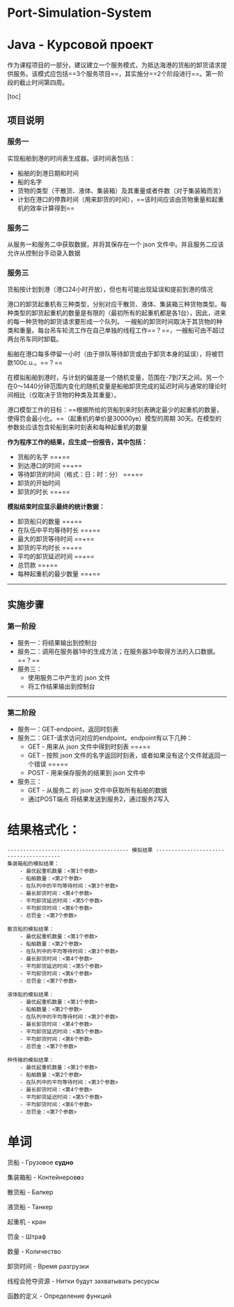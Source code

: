 # Port-Simulation-System

# Java  - Курсовой проект

作为课程项目的一部分，建议建立一个服务模式，为抵达海港的货船的卸货请求提供服务。该模式应包括==3个服务项目==，其实施分==2个阶段进行==。第一阶段的截止时间第四周。



[toc]



## 项目说明

### 服务一

实现船舶到港的时间表生成器。该时间表包括：

- 船舶的到港日期和时间
- 船的名字
- 货物的类型（干散货、液体、集装箱）及其重量或者件数（对于集装箱而言）
- 计划在港口的停靠时间（用来卸货的时间），==该时间应该由货物重量和起重机的效率计算得到==



### 服务二

从服务一和服务二中获取数据，并将其保存在一个 json 文件中。并且服务二应该允许从控制台手动录入数据



### 服务三

货船按计划到港（港口24小时开放），但也有可能出现延误和提前到港的情况

港口的卸货起重机有三种类型，分别对应干散货、液体、集装箱三种货物类型。每种类型的卸货起重机的数量是有限的（最初所有的起重机都是各1台），因此，进来的每一种货物的卸货请求要形成一个队列。 一艘船的卸货时间取决于其货物的种类和重量。每台吊车轮流工作在自己单独的线程工作==？==，一艘船可由不超过两台吊车同时卸载。 

船舶在港口每多停留一小时（由于排队等待卸货或由于卸货本身的延误），将被罚款100c.u.。==？==

在模拟船舶到港时，与计划的偏差是一个随机变量，范围在-7到7天之间。另一个在0～1440分钟范围内变化的随机变量是船舶卸货完成的延迟时间与通常的理论时间相比（仅取决于货物的种类及其重量）。

港口模型工作的目标：==根据所给的货船到来时刻表确定最少的起重机的数量，使得罚金最小化。==（起重机的单价是30000ye）模型的周期 30天。在模型的参数处应该包含轮船到来时刻表和每种起重机的数量

**作为程序工作的结果，应生成一份报告，其中包括：**

- 货船的名字 ==+==
- 到达港口的时间 ==+==
- 等待卸货的时间（格式：日：时：分） ==+==
- 卸货的开始时间
- 卸货的时长 ==+==

**模拟结束时应显示最终的统计数据：**

- 卸货船只的数量 ==+==
- 在队伍中平均等待时长 ==+==
- 最大的卸货等待时间 ==+==
- 卸货的平均时长 ==+==
- 平均的卸货延迟时间 ==+==
- 总罚款 ==+==
- 每种起重机的最少数量 ==+==

---

## 实施步骤

### 第一阶段

- 服务一：将结果输出到控制台
- 服务二：调用在服务器1中的生成方法；在服务器3中取得方法的入口数据。==？==
- 服务三：
  - 使用服务二中产生的 json 文件
  - 将工作结果输出到控制台

---

### 第二阶段

- 服务一：GET-endpoint，返回时刻表
- 服务二：GET-请求访问对应的endpoint。endpoint有以下几种：
  - GET - 用来从 json 文件中得到时刻表 ==+==
  - GET - 按照 json 文件的名字返回时刻表，或者如果没有这个文件就返回一个错误 ==+==
  - POST - 用来保存服务的结果到 json 文件中
- 服务三：
  - GET - 从服务二 的 json 文件中获取所有船舶的数据
  - 通过POST端点 将结果发送到服务2，通过服务2写入





# 结果格式化：

```
--------------------------------------- 模拟结果 ---------------------------------------
集装箱船的模拟结果：
	- 最优起重机数量：<第1个参数>
	- 船舶数量：<第2个参数>
	- 在队列中的平均等待时间：<第3个参数>
	- 最长卸货时间：<第4个参数>
	- 平均卸货延迟时间：<第5个参数>
	- 平均卸货时间：<第6个参数>
	- 总罚金：<第7个参数>
	
散货船的模拟结果：
	- 最优起重机数量：<第1个参数>
	- 船舶数量：<第2个参数>
	- 在队列中的平均等待时间：<第3个参数>
	- 最长卸货时间：<第4个参数>
	- 平均卸货延迟时间：<第5个参数>
	- 平均卸货时间：<第6个参数>
	- 总罚金：<第7个参数>
	
液体船的模拟结果：
	- 最优起重机数量：<第1个参数>
	- 船舶数量：<第2个参数>
	- 在队列中的平均等待时间：<第3个参数>
	- 最长卸货时间：<第4个参数>
	- 平均卸货延迟时间：<第5个参数>
	- 平均卸货时间：<第6个参数>
	- 总罚金：<第7个参数>
	
种传输的模拟结果：
	- 最优起重机数量：<第1个参数>
	- 船舶数量：<第2个参数>
	- 在队列中的平均等待时间：<第3个参数>
	- 最长卸货时间：<第4个参数>
	- 平均卸货延迟时间：<第5个参数>
	- 平均卸货时间：<第6个参数>
	- 总罚金：<第7个参数>
```



# 单词

货船 - Грузовое **судно**

集装箱船 - Контейнеров**о**з

散货船 - Балкер

液货船 - Танкер

起重机 - кран

罚金 - Штраф

数量 - Количество

卸货时间 - Время разгрузки

线程会抢夺资源 - Нитки будут захватывать ресурсы

函数的定义 - Определение функций

